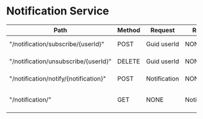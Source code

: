 # Notification Service

| **Path**                              | **Method** | **Request**  | **Response**    | **ResponseCodes** | **Description**           |
| ------------------------------------- | ---------- | ------------ | --------------- | ----------------- | ------------------------- |
| "/notification/subscribe/{userId}"    | POST       | Guid userId  | NONE            | 200, 404          | Subscribe user            |
| "/notification/unsubscribe/{userId}"  | DELETE     | Guid userId  | NONE            | 200, 400          | Unsubscribe user          |
| "/notification/notify/{notification}" | POST       | Notification | NONE            | 200, 400          | Notify subscribers        |
| "/notification/"                      | GET        | NONE         | NotificationLog | 200               | Get all notification logs |
